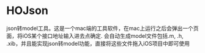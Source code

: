 # HOJson
json转model工具。这是一个mac端的工具软件，在mac上运行之后会弹出一个页面，将iOS某个接口地址输入进去点确定.
会自动生成model文件包括.m, .h, .xib，并且能实现json转model功能，直接将这些文件拖入iOS项目中即可使用
